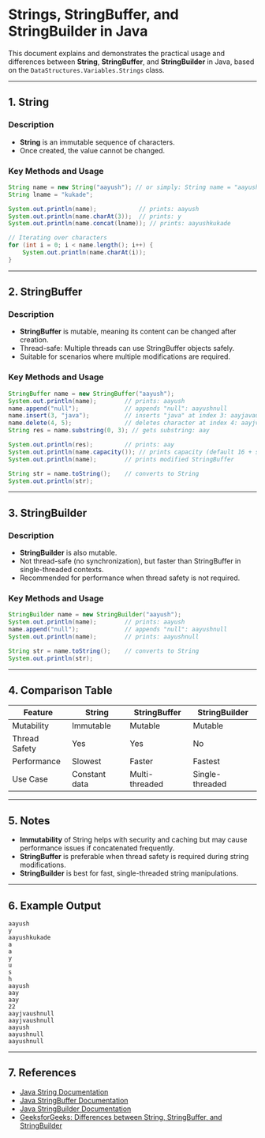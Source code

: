 # Strings, StringBuffer, and StringBuilder in Java

This document explains and demonstrates the practical usage and differences between **String**, **StringBuffer**, and **StringBuilder** in Java, based on the `DataStructures.Variables.Strings` class.

---

## 1. String

### Description
- **String** is an immutable sequence of characters.
- Once created, the value cannot be changed.

### Key Methods and Usage

```java
String name = new String("aayush"); // or simply: String name = "aayush";
String lname = "kukade";

System.out.println(name);            // prints: aayush
System.out.println(name.charAt(3));  // prints: y
System.out.println(name.concat(lname)); // prints: aayushkukade

// Iterating over characters
for (int i = 0; i < name.length(); i++) {
    System.out.println(name.charAt(i));
}
```

---

## 2. StringBuffer

### Description
- **StringBuffer** is mutable, meaning its content can be changed after creation.
- Thread-safe: Multiple threads can use StringBuffer objects safely.
- Suitable for scenarios where multiple modifications are required.

### Key Methods and Usage

```java
StringBuffer name = new StringBuffer("aayush");
System.out.println(name);        // prints: aayush
name.append("null");             // appends "null": aayushnull
name.insert(3, "java");          // inserts "java" at index 3: aayjavaushnull
name.delete(4, 5);               // deletes character at index 4: aayjvaushnull
String res = name.substring(0, 3); // gets substring: aay

System.out.println(res);         // prints: aay
System.out.println(name.capacity()); // prints capacity (default 16 + str length)
System.out.println(name);        // prints modified StringBuffer

String str = name.toString();    // converts to String
System.out.println(str);
```

---

## 3. StringBuilder

### Description
- **StringBuilder** is also mutable.
- Not thread-safe (no synchronization), but faster than StringBuffer in single-threaded contexts.
- Recommended for performance when thread safety is not required.

### Key Methods and Usage

```java
StringBuilder name = new StringBuilder("aayush");
System.out.println(name);        // prints: aayush
name.append("null");             // appends "null": aayushnull
System.out.println(name);        // prints: aayushnull

String str = name.toString();    // converts to String
System.out.println(str);
```

---

## 4. Comparison Table

| Feature           | String         | StringBuffer     | StringBuilder     |
|-------------------|---------------|------------------|-------------------|
| Mutability        | Immutable     | Mutable          | Mutable           |
| Thread Safety     | Yes           | Yes              | No                |
| Performance       | Slowest       | Faster           | Fastest           |
| Use Case          | Constant data | Multi-threaded   | Single-threaded   |

---

## 5. Notes

- **Immutability** of String helps with security and caching but may cause performance issues if concatenated frequently.
- **StringBuffer** is preferable when thread safety is required during string modifications.
- **StringBuilder** is best for fast, single-threaded string manipulations.

---

## 6. Example Output

```
aayush
y
aayushkukade
a
a
y
u
s
h
aayush
aay
aay
22
aayjvaushnull
aayjvaushnull
aayush
aayushnull
aayushnull
```

---

## 7. References

- [Java String Documentation](https://docs.oracle.com/javase/8/docs/api/java/lang/String.html)
- [Java StringBuffer Documentation](https://docs.oracle.com/javase/8/docs/api/java/lang/StringBuffer.html)
- [Java StringBuilder Documentation](https://docs.oracle.com/javase/8/docs/api/java/lang/StringBuilder.html)
- [GeeksforGeeks: Differences between String, StringBuffer, and StringBuilder](https://www.geeksforgeeks.org/difference-between-string-stringbuffer-and-stringbuilder/)
